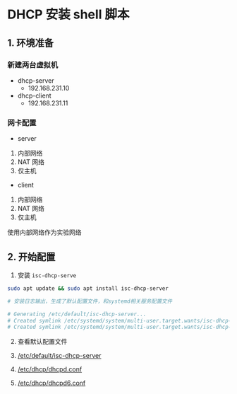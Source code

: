 # DHCP 安装 shell 脚本

## 1. 环境准备

### 新建两台虚拟机

- dhcp-server
    - 192.168.231.10
- dhcp-client
    - 192.168.231.11

### 网卡配置

- server
1. 内部网络
2. NAT 网络
3. 仅主机

- client
1. 内部网络
2. NAT 网络
3. 仅主机

使用内部网络作为实验网络

## 2. 开始配置

1. 安装 `isc-dhcp-serve`

```bash
sudo apt update && sudo apt install isc-dhcp-server

# 安装日志输出，生成了默认配置文件，和systemd相关服务配置文件

# Generating /etc/default/isc-dhcp-server...
# Created symlink /etc/systemd/system/multi-user.target.wants/isc-dhcp-server.service → /lib/systemd/system/isc-dhcp-server.service.
# Created symlink /etc/systemd/system/multi-user.target.wants/isc-dhcp-server6.service → /lib/systemd/system/isc-dhcp-server6.service.
```

2. 查看默认配置文件

1. [/etc/default/isc-dhcp-server](./conf/isc-dhcp-server)
2. [/etc/dhcp/dhcpd.conf](./conf/dhcpd.conf)
3. [/etc/dhcp/dhcpd6.conf](./conf/dhcpd6.conf)
